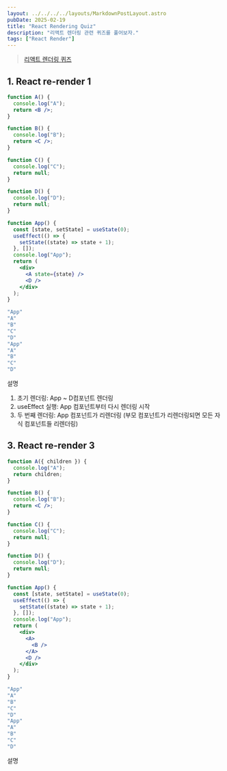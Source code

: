 ```yaml
---
layout: ../../../../layouts/MarkdownPostLayout.astro
pubDate: 2025-02-19
title: "React Rendering Quiz"
description: "리액트 렌더링 관련 퀴즈를 풀어보자."
tags: ["React Render"]
---
```


> [리액트 렌더링 퀴즈](https://bigfrontend.dev/react-quiz)

## 1. React re-render 1

```jsx
function A() {
  console.log("A");
  return <B />;
}

function B() {
  console.log("B");
  return <C />;
}

function C() {
  console.log("C");
  return null;
}

function D() {
  console.log("D");
  return null;
}

function App() {
  const [state, setState] = useState(0);
  useEffect(() => {
    setState((state) => state + 1);
  }, []);
  console.log("App");
  return (
    <div>
      <A state={state} />
      <D />
    </div>
  );
}
```

```bash
"App"
"A"
"B"
"C"
"D"
"App"
"A"
"B"
"C"
"D"
```

설명

1. 초기 렌더링: App ~ D컴포넌트 렌더링
2. useEffect 실행: App 컴포넌트부터 다시 렌더링 시작
3. 두 번째 렌더링: App 컴포넌트가 리렌더링 (부모 컴포넌트가 리렌더링되면 모든 자식 컴포넌트들 리렌더링)

## 3. React re-render 3

```jsx
function A({ children }) {
  console.log("A");
  return children;
}

function B() {
  console.log("B");
  return <C />;
}

function C() {
  console.log("C");
  return null;
}

function D() {
  console.log("D");
  return null;
}

function App() {
  const [state, setState] = useState(0);
  useEffect(() => {
    setState((state) => state + 1);
  }, []);
  console.log("App");
  return (
    <div>
      <A>
        <B />
      </A>
      <D />
    </div>
  );
}
```

```bash
"App"
"A"
"B"
"C"
"D"
"App"
"A"
"B"
"C"
"D"
```

설명
